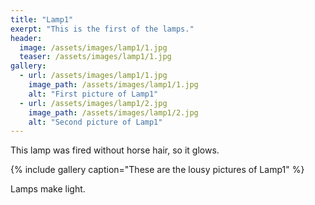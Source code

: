 ```yaml
---
title: "Lamp1"
exerpt: "This is the first of the lamps."
header:
  image: /assets/images/lamp1/1.jpg
  teaser: /assets/images/lamp1/1.jpg
gallery:
  - url: /assets/images/lamp1/1.jpg
    image_path: /assets/images/lamp1/1.jpg
    alt: "First picture of Lamp1"
  - url: /assets/images/lamp1/2.jpg
    image_path: /assets/images/lamp1/2.jpg
    alt: "Second picture of Lamp1"
---
```


This lamp was fired without horse hair, so it glows.

{% include gallery caption="These are the lousy pictures of Lamp1" %}

Lamps make light.